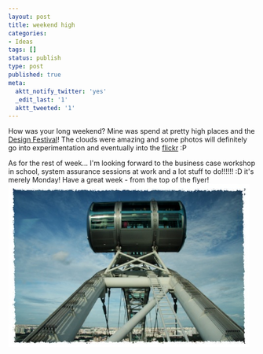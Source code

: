 ```yaml
---
layout: post
title: weekend high
categories:
- Ideas
tags: []
status: publish
type: post
published: true
meta:
  aktt_notify_twitter: 'yes'
  _edit_last: '1'
  aktt_tweeted: '1'
---
```

How was your long weekend? Mine was spend at pretty high places and the [Design Festival](http://www.singaporedesignfestival.com/designfest09/)! The clouds were amazing and some photos will definitely go into experimentation and eventually into the [flickr](http://www.flickr.com/photos/sweska) :P

As for the rest of week... I'm looking forward to the business case workshop in school, system assurance sessions at work and a lot stuff to do!!!!!! :D it's merely Monday! Have a great week - from the top of the flyer! ![](/img/flyer.jpg)
